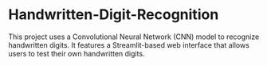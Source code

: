 # Handwritten-Digit-Recognition
This project uses a Convolutional Neural Network (CNN) model to recognize handwritten digits. It features a Streamlit-based web interface that allows users to test their own handwritten digits.
